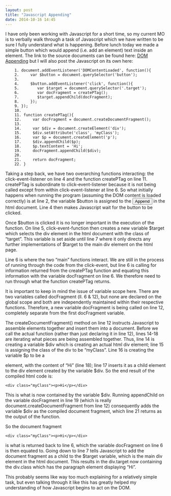 ```yaml
---
layout: post
title: "Javascript Appending"
date: 2014-10-16 14:45
---
```


I have only been working with Javascript for a short time, so my current MO is to verbally walk through a task of Javascript which we have written to be sure I fully understand what is happening. Before lunch today we made a simple button which would append (i.e. add an element) text inside an element. The link to the source documents can be found here: [DOM Appending](https://github.com/sscotth/NSS-DomAppending) but I will also post the Javascript on its own here:


        1. document.addEventListener('DOMContentLoaded', function(){
        2.     var $button = document.querySelector('button');
        3. 
        4.     $button.addEventListener('click', function(){
        5. 	      var $target = document.querySelector('.target');
        6. 	      var docFragment = createPTag();
        7. 	      $target.appendChild(docFragment);
        8.     });
        9. });
        10. 
        11. function createPTag(){
        12.     var docFragment = document.createDocumentFragment();
        13. 
        14.     var $div = document.createElement('div');
        15.     $div.setAttribute('class', 'myClass');
        16.     var $p = document.createElement('p');
        17.     $div.appendChild($p);
        18.     $p.textContent = 'Hi';
        19.     docFragment.appendChild($div);
        20. 
        21.     return docFragment;
        22. }

Taking a step back, we have two overarching functions interacting: the click-event-listener on line 4 and the function createPTag on line 11. createPTag is subordinate to click-event-listener because it is not being called except from within click-event-listener at line 6. So what initially happens when running the program (assuming the DOM content is loaded correctly) is at line 2, the variable $button is assigned to the <button>Append</button> in the html document. Line 4 then makes Javascript wait for the button to be clicked. 

Once $button is clicked it is no longer important in the execution of the function. On line 5, click-event-function then creates a new variable $target which selects the div element in the html document with the class of &ldquo;target&rdquo;. This variable is set aside until line 7 where it only directs any further implementations of $target to the main div element on the html page.

Line 6 is where the two &ldquo;main&rdquo; functions interact. We are still in the process of running through the code from the click-event, but line 6 is calling for information returned from the createPTag function and equating this information with the variable docFragment on line 6. We therefore need to run through what the function createPTag returns.

It is important to keep in mind the issue of variable scope here. There are two variables called docFragment (ll. 6 &amp; 12), but none are declared on the global scope and both are independently maintained within their respective functions. Therefore, a new variable docFragment is being called on line 12, completely separate from the first docFragment variable. 

The createDocumentFragment() method on line 12 instructs Javascript to assemble elements together and insert them into a document. Before we call the actual function (rather than just declaring it in line 12), lines 14-18 are iterating what pieces are being assembled together. Thus, line 14 is creating a variable $div which is creating an actual html div element; line 15 is assigning the class of the div to be &ldquo;myClass&rdquo;. Line 16 is creating the variable $p to be a <p> element, with the content of &ldquo;Hi&rdquo; (line 18); line 17 inserts it as a child element to the div element created by the variable $div. So the end result of the compiled html code is:

	<div class="myClass"><p>Hi</p></div>

This is what is now contained by the variable $div. Running appendChild on the variable docFragment in line 19 (which is really document.createDocumentFragment from line 12) consequently adds the variable $div as the compiled document fragment, which line 21 returns as the output of the function. 

So the document fragment 

    <div class="myClass"><p>Hi</p></div>

is what is returned back to line 6, which the variable docFragment on line 6 is then equated to. Going down to line 7 tells Javascript to add the document fragment as a child to the $target variable, which is the main div element in the html document. This results in the div.target now containing the div.class which has the paragraph element displaying &ldquo;Hi&rdquo;.

This probably seems like way too much explaining for a relatively simple task, but even talking through it like this has greatly helped my understanding of how Javascript begins to act on the DOM.

